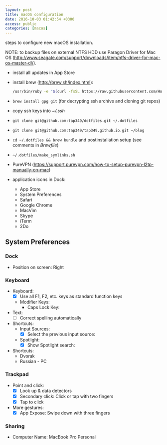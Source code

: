 ```yaml
---
layout: post
title: macOS configuration
date: 2016-10-03 01:42:54 +0300
access: public
categories: [macos]
---
```


steps to configure new macOS installation.

<!-- more -->

NOTE: to backup files on external NTFS HDD use Paragon Driver for Mac OS
      (<http://www.seagate.com/support/downloads/item/ntfs-driver-for-mac-os-master-dl/>).

- install all updates in App Store
- install brew (<http://brew.sh/index.html>):

  ```sh
  /usr/bin/ruby -e "$(curl -fsSL https://raw.githubusercontent.com/Homebrew/install/master/install)"
  ```

- `brew install gpg git` (for decrypting ssh archive and cloning git repos)
- copy ssh keys into _~/.ssh_
- `git clone git@github.com:tap349/dotfiles.git ~/.dotfiles`
- `git clone git@github.com:tap349/tap349.github.io.git ~/blog`
- `cd ~/.dotfiles && brew bundle` and postinstallation setup
  (see comments in _Brewfile_)
- `~/.dotfiles/make_symlinks.sh`
- PureVPN (<https://support.purevpn.com/how-to-setup-purevpn-l2tp-manually-on-mac>)
- application icons in Dock:
  - App Store
  - System Preferences
  - Safari
  - Google Chrome
  - MacVim
  - Skype
  - iTerm
  - 2Do

## System Preferences

### Dock

  - Position on screen: Right

### Keyboard

  - Keyboard:
    - [x] Use all F1, F2, etc. keys as standard function keys
    - Modifier Keys:
      - Caps Lock Key: <C>
  - Text:
    - [ ] Correct spelling automatically
  - Shortcuts:
    - Input Sources:
      - [x] Select the previous input source: <D-Space>
    - Spotlight:
      - [x] Show Spotlight search: <C-Space>
  - Shortcuts:
    - Dvorak
    - Russian - PC

### Trackpad

  - Point and click:
    - [x] Look up & data detectors
    - [x] Secondary click: Click or tap with two fingers
    - [x] Tap to click
  - More gestures:
    - [x] App Expose: Swipe down with three fingers

### Sharing

  - Computer Name: MacBook Pro Personal
